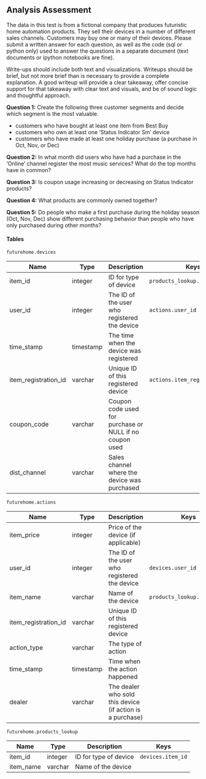## Analysis Assessment

The data in this test is from a fictional company that produces futuristic home automation products. They sell their devices in a number of different sales channels. Customers may buy one or many of their devices. Please submit a written answer for each question, as well as the code (sql or python only) used to answer the questions in a separate document (text documents or ipython notebooks are fine).

Write-ups should include both text and visualizations. Writeups should be brief, but not more brief than is necessary to provide a complete explanation. A good writeup will provide a clear takeaway, offer concise support for that takeaway with clear text and visuals, and be of sound logic and thoughtful approach.

__Question 1:__ Create the following three customer segments and decide which segment is the most valuable.
- customers who have bought at least one item from Best Buy
- customers who own at least one ‘Status Indicator Sm’ device
- customers who have made at least one holiday purchase (a purchase in Oct, Nov, or Dec)

__Question 2:__ In what month did users who have had a purchase in the ‘Online’ channel register the most music services? What do the top months have in common?

__Question 3:__ Is coupon usage increasing or decreasing on Status Indicator products?

__Question 4:__ What products are commonly owned together?

__Question 5:__ Do people who make a first purchase during the holiday season (Oct, Nov, Dec) show different purchasing behavior than people who have only purchased during other months?


#### Tables

`futurehome.devices`

| Name | Type | Description | Keys |
| ----- |-----|-----| -----|
|item_id |integer |ID for type of device |`products_lookup.item_id`|
|user_id|integer|The ID of the user who registered the device|`actions.user_id`|
|time_stamp|timestamp|The time when the device was registered||
|item_registration_id|varchar|Unique ID of this registered device|`actions.item_registration_id`|
|coupon_code|varchar|Coupon code used for purchase or NULL if no coupon used||
|dist_channel|varchar|Sales channel where the device was purchased|||

`futurehome.actions`

| Name | Type | Description | Keys |
| ----- |-----|-----| -----|
|item_price|integer|Price of the device (if applicable)||
|user_id|integer|The ID of the user who registered the device|`devices.user_id`|
|item_name|varchar|Name of the device|`products_lookup.item_name`|
|item_registration_id|varchar|Unique ID of this registered device||
|action_type|varchar|The type of action||
|time_stamp|timestamp|Time when the action happened||
|dealer|varchar|The dealer who sold this device (if action is a purchase)|||

`futurehome.products_lookup`

| Name | Type | Description | Keys |
| ----- |-----|-----| -----|
|item_id|integer|ID for type of device|`devices.item_id`|
|item_name|varchar|Name of the device|||
